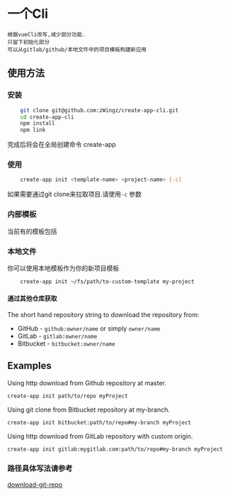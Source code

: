 # 一个Cli
    根据vueCli改写,减少部分功能.
    只留下初始化部分
    可以从gitlab/github/本地文件中的项目模板构建新应用

## 使用方法

### 安装
```bash
    git clone git@github.com:zWingz/create-app-cli.git
    cd create-app-cli
    npm install
    npm link
```
完成后将会在全局创建命令 create-app

### 使用
```bash
    create-app init <template-name> <project-name> [-c]
```
如果需要通过git clone来拉取项目.请使用`-c` 参数


### 内部模板
当前有的模板包括


### 本地文件
你可以使用本地模板作为你的新项目模板

``` bash
    create-app init ~/fs/path/to-custom-template my-project
```

#### 通过其他仓库获取
The short hand repository string to download the repository from:

- GitHub - `github:owner/name` or simply `owner/name`
- GitLab - `gitlab:owner/name`
- Bitbucket - `bitbucket:owner/name`


## Examples
Using http download from Github repository at master.
```bash
create-app init path/to/repo myProject
```

Using git clone from Bitbucket repository at my-branch.
```bash
create-app init bitbucket:path/to/repo#my-branch myProject
```

Using http download from GitLab repository with custom origin.
```bash
create-app init gitlab:mygitlab.com:path/to/repo#my-branch myProject
```

### 路径具体写法请参考
[download-git-repo](https://github.com/flipxfx/download-git-repo/blob/master/README.md)
